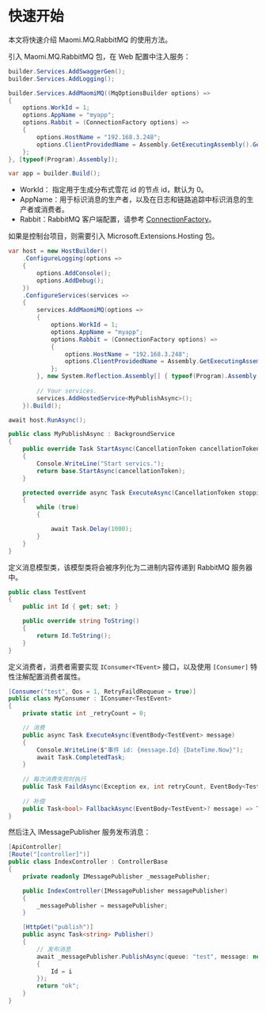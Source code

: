 # 快速开始

本文将快速介绍 Maomi.MQ.RabbitMQ 的使用方法。



引入 Maomi.MQ.RabbitMQ 包，在 Web 配置中注入服务：

```csharp
builder.Services.AddSwaggerGen();
builder.Services.AddLogging();

builder.Services.AddMaomiMQ((MqOptionsBuilder options) =>
{
	options.WorkId = 1;
	options.AppName = "myapp";
	options.Rabbit = (ConnectionFactory options) =>
	{
		options.HostName = "192.168.3.248";
		options.ClientProvidedName = Assembly.GetExecutingAssembly().GetName().Name;
	};
}, [typeof(Program).Assembly]);

var app = builder.Build();
```



* WorkId： 指定用于生成分布式雪花 id 的节点 id，默认为 0。
* AppName：用于标识消息的生产者，以及在日志和链路追踪中标识消息的生产者或消费者。
* Rabbit：RabbitMQ 客户端配置，请参考 [ConnectionFactory](https://rabbitmq.github.io/rabbitmq-dotnet-client/api/RabbitMQ.Client.ConnectionFactory.html)。



如果是控制台项目，则需要引入 Microsoft.Extensions.Hosting 包。

```csharp
var host = new HostBuilder()
	.ConfigureLogging(options =>
	{
		options.AddConsole();
		options.AddDebug();
	})
	.ConfigureServices(services =>
	{
		services.AddMaomiMQ(options =>
		{
			options.WorkId = 1;
			options.AppName = "myapp";
			options.Rabbit = (ConnectionFactory options) =>
			{
				options.HostName = "192.168.3.248";
				options.ClientProvidedName = Assembly.GetExecutingAssembly().GetName().Name;
			};
		}, new System.Reflection.Assembly[] { typeof(Program).Assembly });
		
		// Your services.
		services.AddHostedService<MyPublishAsync>();
	}).Build();

await host.RunAsync();
```

```csharp
public class MyPublishAsync : BackgroundService
{
    public override Task StartAsync(CancellationToken cancellationToken)
    {
        Console.WriteLine("Start servics.");
        return base.StartAsync(cancellationToken);
    }

    protected override async Task ExecuteAsync(CancellationToken stoppingToken)
    {
        while (true)
        {

            await Task.Delay(1000);
        }
    }
}
```





定义消息模型类，该模型类将会被序列化为二进制内容传递到 RabbitMQ 服务器中。

```csharp
public class TestEvent
{
    public int Id { get; set; }

    public override string ToString()
    {
        return Id.ToString();
    }
}
```



定义消费者，消费者需要实现 `IConsumer<TEvent>` 接口，以及使用 `[Consumer]` 特性注解配置消费者属性。

```csharp
[Consumer("test", Qos = 1, RetryFaildRequeue = true)]
public class MyConsumer : IConsumer<TestEvent>
{
    private static int _retryCount = 0;

    // 消费
    public async Task ExecuteAsync(EventBody<TestEvent> message)
    {
        Console.WriteLine($"事件 id: {message.Id} {DateTime.Now}");
        await Task.CompletedTask;
    }
    
    // 每次消费失败时执行
    public Task FaildAsync(Exception ex, int retryCount, EventBody<TestEvent>? message) => Task.CompletedTask;
    
    // 补偿
    public Task<bool> FallbackAsync(EventBody<TestEvent>? message) => Task.FromResult(true);
}
```



然后注入 IMessagePublisher 服务发布消息：

```csharp
[ApiController]
[Route("[controller]")]
public class IndexController : ControllerBase
{
    private readonly IMessagePublisher _messagePublisher;

    public IndexController(IMessagePublisher messagePublisher)
    {
        _messagePublisher = messagePublisher;
    }

    [HttpGet("publish")]
    public async Task<string> Publisher()
    {
        // 发布消息
        await _messagePublisher.PublishAsync(queue: "test", message: new TestEvent
		{
        	Id = i
        });
        return "ok";
    }
}
```

